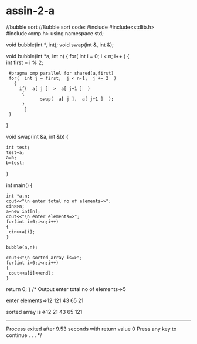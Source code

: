 # assin-2-a
//bubble sort
//Bubble sort code:
#include<iostream>
#include<stdlib.h>
#include<omp.h>
using namespace std;

void bubble(int *, int);
void swap(int &, int &);


void bubble(int *a, int n)
{
    for(  int i = 0;  i < n;  i++ )
     {  	 
   	 int first = i % 2; 	 

   	 #pragma omp parallel for shared(a,first)
   	 for(  int j = first;  j < n-1;  j += 2  )
   	   {  	 
   		 if(  a[ j ]  >  a[ j+1 ]  )
   		  {  	 
     			 swap(  a[ j ],  a[ j+1 ]  );
   		  }  	 
   		   }  	 
     }
}


void swap(int &a, int &b)
{

    int test;
    test=a;
    a=b;
    b=test;

}

int main()
{

    int *a,n;
    cout<<"\n enter total no of elements=>";
    cin>>n;
    a=new int[n];
    cout<<"\n enter elements=>";
    for(int i=0;i<n;i++)
    {
   	 cin>>a[i];
    }
    
    bubble(a,n);
    
    cout<<"\n sorted array is=>";
    for(int i=0;i<n;i++)
    {
   	 cout<<a[i]<<endl;
    }


return 0;
}
/*
Output
enter total no of elements=>5

 enter elements=>12
121
43
65
21

 sorted array is=>12
21
43
65
121

--------------------------------
Process exited after 9.53 seconds with return value 0
Press any key to continue . . .
*/
